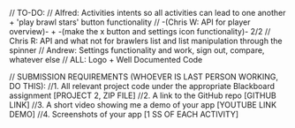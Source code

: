 // TO-DO:
//    Alfred: Activities intents so all activities can lead to one another + 'play brawl stars' button functionality
//    -(Chris W: API for player overview)- + -(make the x button and settings icon functionality)- 2/2
//    Chris R: API and what not for brawlers list and list manipulation through the spinner
//    Andrew: Settings functionality and work, sign out, compare, whatever else
//    ALL: Logo + Well Documented Code

// SUBMISSION REQUIREMENTS (WHOEVER IS LAST PERSON WORKING, DO THIS):
//1.	All relevant project code under the appropriate Blackboard assignment [PROJECT 2, ZIP FILE]
//2.	A link to the GitHub repo [GITHUB LINK]
//3.	A short video showing me a demo of your app [YOUTUBE LINK DEMO]
//4.	Screenshots of your app [1 SS OF EACH ACTIVITY]
